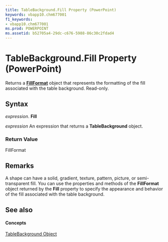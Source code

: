 ```yaml
---
title: TableBackground.Fill Property (PowerPoint)
keywords: vbapp10.chm677001
f1_keywords:
- vbapp10.chm677001
ms.prod: POWERPOINT
ms.assetid: b52705a4-29dc-c676-5988-86c30c2fdad4
---
```



# TableBackground.Fill Property (PowerPoint)

Returns a  **[FillFormat](fillformat-object-powerpoint.md)** object that represents the formatting of the fill associated with the table background. Read-only.


## Syntax

 _expression_. **Fill**

 _expression_ An expression that returns a **TableBackground** object.


### Return Value

FillFormat


## Remarks

A shape can have a solid, gradient, texture, pattern, picture, or semi-transparent fill. You can use the properties and methods of the  **FillFormat** object returned by the **Fill** property to specify the appearance and behavior of the fill associated with the table background.


## See also


#### Concepts


[TableBackground Object](tablebackground-object-powerpoint.md)

